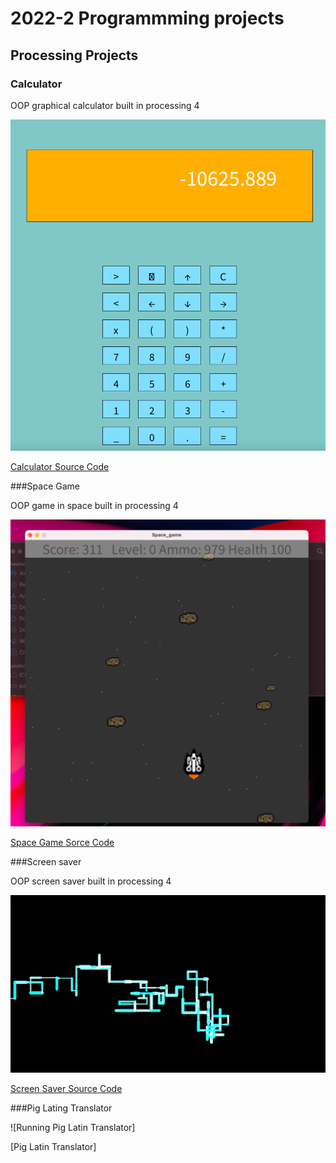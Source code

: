 # 2022-2 Programmming projects

## Processing Projects

### Calculator

OOP graphical calculator built in processing 4

![Running Calculator](https://github.com/Stevenwasntavailable/portfolio/blob/main/images/Calc.png?raw=true)

[Calculator Source Code](https://github.com/Stevenwasntavailable/portfolio/tree/main/src/calc)

###Space Game

OOP game in space built in processing 4

![Running Space Game](https://github.com/Stevenwasntavailable/portfolio/blob/main/images/Space%20Game.png?raw=true)

[Space Game Sorce Code](https://github.com/Stevenwasntavailable/portfolio/tree/main/src/Space%20Game)

###Screen saver

OOP screen saver built in processing 4

![running Srceen Saver](https://github.com/Stevenwasntavailable/portfolio/blob/main/images/Screen%20Saver.png?raw=true)

[Screen Saver Source Code](https://github.com/Stevenwasntavailable/portfolio/tree/main/src/Screen%20Saver)

###Pig Lating Translator

![Running Pig Latin Translator]

[Pig Latin Translator]
